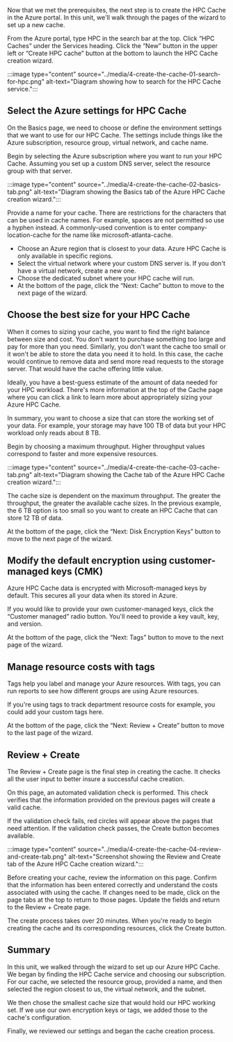 Now that we met the prerequisites, the next step is to create the HPC Cache in the Azure portal. In this unit, we'll walk through the pages of the wizard to set up a new cache.

From the Azure portal, type HPC in the search bar at the top. Click “HPC Caches” under the Services heading. Click the “New” button in the upper left or “Create HPC cache” button at the bottom to launch the HPC Cache creation wizard.

:::image type="content" source="../media/4-create-the-cache-01-search-for-hpc.png" alt-text="Diagram showing how to search for the HPC Cache service.":::

## Select the Azure settings for HPC Cache

On the Basics page, we need to choose or define the environment settings that we want to use for our HPC Cache. The settings include things like the Azure subscription, resource group, virtual network, and cache name.

Begin by selecting the Azure subscription where you want to run your HPC Cache. Assuming you set up a custom DNS server, select the resource group with that server.

:::image type="content" source="../media/4-create-the-cache-02-basics-tab.png" alt-text="Diagram showing the Basics tab of the Azure HPC Cache creation wizard.":::

Provide a name for your cache. There are restrictions for the characters that can be used in cache names. For example, spaces are not permitted so use a hyphen instead. A commonly-used convention is to enter company-location-cache for the name like microsoft-atlanta-cache.

- Choose an Azure region that is closest to your data. Azure HPC Cache is only available in specific regions.
- Select the virtual network where your custom DNS server is. If you don't have a virtual network, create a new one.
- Choose the dedicated subnet where your HPC cache will run.
- At the bottom of the page, click the “Next: Cache” button to move to the next page of the wizard.

## Choose the best size for your HPC Cache

When it comes to sizing your cache, you want to find the right balance between size and cost. You don't want to purchase something too large and pay for more than you need. Similarly, you don't want the cache too small or it won't be able to store the data you need it to hold. In this case, the cache would continue to remove data and send more read requests to the storage server. That would have the cache offering little value.

Ideally, you have a best-guess estimate of the amount of data needed for your HPC workload. There's more information at the top of the Cache page where you can click a link to  learn more about appropriately sizing your Azure HPC Cache.

In summary, you want to choose a size that can store the working set of your data. For example, your storage may have 100 TB of data but your HPC workload only reads about 8 TB.

Begin by choosing a maximum throughput. Higher throughput values correspond to faster and more expensive resources.

:::image type="content" source="../media/4-create-the-cache-03-cache-tab.png" alt-text="Diagram showing the Cache tab of the Azure HPC Cache creation wizard.":::

The cache size is dependent on the maximum throughput. The greater the throughput, the greater the available cache sizes. In the previous example, the 6 TB option is too small so you want to create an HPC Cache that can store 12 TB of data.

At the bottom of the page, click the “Next: Disk Encryption Keys” button to move to the next page of the wizard.

## Modify the default encryption using customer-managed keys (CMK)

Azure HPC Cache data is encrypted with Microsoft-managed keys by default. This secures all your data when its stored in Azure.

If you would like to provide your own customer-managed keys, click the “Customer managed” radio button. You'll need to provide a key vault, key, and version.

At the bottom of the page, click the “Next: Tags” button to move to the next page of the wizard.

## Manage resource costs with tags

Tags help you label and manage your Azure resources. With tags, you can run reports to see how different groups are using Azure resources.

If you're using tags to track department resource costs for example, you could add your custom tags here.

At the bottom of the page, click the “Next: Review + Create” button to move to the last page of the wizard.

## Review + Create

The Review + Create page is the final step in creating the cache. It checks all the user input to better insure a successful cache creation.

On this page, an automated validation check is performed. This check verifies that the information provided on the previous pages will create a valid cache. 

If the validation check fails, red circles will appear above the pages that need attention. If the validation check passes, the Create button becomes available.

:::image type="content" source="../media/4-create-the-cache-04-review-and-create-tab.png" alt-text="Screenshot showing the Review and Create tab of the Azure HPC Cache creation wizard.":::

Before creating your cache, review the information on this page. Confirm that the information has been entered correctly and understand the costs associated with using the cache. If changes need to be made, click on the page tabs at the top to return to those pages. Update the fields and return to the Review + Create page.

The create process takes over 20 minutes. When you're ready to begin creating the cache and its corresponding resources, click the Create button.

## Summary

In this unit, we walked through the wizard to set up our Azure HPC Cache. We began by finding the HPC Cache service and choosing our subscription. For our cache, we selected the resource group, provided a name, and then selected the region closest to us, the virtual network, and the subnet.

We then chose the smallest cache size that would hold our HPC working set. If we use our own encryption keys or tags, we added those to the cache's configuration.

Finally, we reviewed our settings and began the cache creation process.
